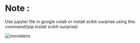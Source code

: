 # Note : 
Use jupyter file in google colab or install scikit-surprise using this command(!pip install scikit-surprise)

![movielens](https://miro.medium.com/v2/resize:fit:640/format:webp/1*dU4oVsAravaoBRaskvUA9A.jpeg)
